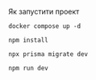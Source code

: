 Як запустити проект

```shell
docker compose up -d
```
```shell
npm install
```
```shell
npx prisma migrate dev
```
```shell
npm run dev
```
